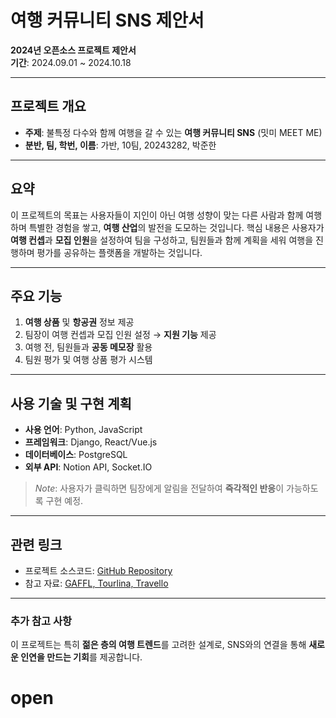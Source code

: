 # 여행 커뮤니티 SNS 제안서

**2024년 오픈소스 프로젝트 제안서**  
**기간**: 2024.09.01 ~ 2024.10.18

---

## 프로젝트 개요

- **주제**: 불특정 다수와 함께 여행을 갈 수 있는 **여행 커뮤니티 SNS** (밋미 MEET ME)
- **분반, 팀, 학번, 이름**: 가반, 10팀, 20243282, 박준한

---

## 요약

이 프로젝트의 목표는 사용자들이 지인이 아닌 여행 성향이 맞는 다른 사람과 함께 여행하며 특별한 경험을 쌓고, **여행 산업**의 발전을 도모하는 것입니다. 핵심 내용은 사용자가 **여행 컨셉**과 **모집 인원**을 설정하여 팀을 구성하고, 팀원들과 함께 계획을 세워 여행을 진행하며 평가를 공유하는 플랫폼을 개발하는 것입니다.

---

## 주요 기능

1. **여행 상품** 및 **항공권** 정보 제공
2. 팀장이 여행 컨셉과 모집 인원 설정 → **지원 기능** 제공
3. 여행 전, 팀원들과 **공동 메모장** 활용
4. 팀원 평가 및 여행 상품 평가 시스템

---

## 사용 기술 및 구현 계획

- **사용 언어**: Python, JavaScript
- **프레임워크**: Django, React/Vue.js
- **데이터베이스**: PostgreSQL
- **외부 API**: Notion API, Socket.IO

> *Note*: 사용자가 클릭하면 팀장에게 알림을 전달하여 **즉각적인 반응**이 가능하도록 구현 예정.

---

## 관련 링크

- 프로젝트 소스코드: [GitHub Repository](https://github.com/junehanpark/open)
- 참고 자료: [GAFFL, Tourlina, Travello](https://heyexplorer.com/find-a-travel-partner/)

---

### 추가 참고 사항

이 프로젝트는 특히 **젊은 층의 여행 트렌드**를 고려한 설계로, SNS와의 연결을 통해 **새로운 인연을 만드는 기회**를 제공합니다.

# open
